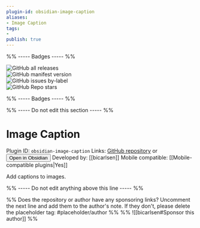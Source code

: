 ```yaml
---
plugin-id: obsidian-image-caption
aliases:
- Image Caption
tags: 
- 
publish: true
---
```


%% ----- Badges ----- %%

![GitHub all releases](https://img.shields.io/github/downloads/bicarlsen/obsidian_image_caption/total?color=573E7A&logo=github&style=for-the-badge)   
![GitHub manifest version](https://img.shields.io/github/manifest-json/v/bicarlsen/obsidian_image_caption?color=573E7A&logo=github&style=for-the-badge)   
![GitHub issues by-label](https://img.shields.io/github/issues/bicarlsen/obsidian_image_caption/help%20wanted?color=573E7A&logo=github&style=for-the-badge)   
![GitHub Repo stars](https://img.shields.io/github/stars/bicarlsen/obsidian_image_caption?color=573E7A&logo=github&style=for-the-badge)

%% ----- Badges ----- %%

%% ----- Do not edit this section ----- %%

# Image Caption

Plugin ID: `obsidian-image-caption`
Links: [GitHub repository](https://github.com/bicarlsen/obsidian_image_caption) or [<button id=HH>Open in Obsidian</button>](obsidian://goto-plugin?id=obsidian-image-caption)
Developed by: [[bicarlsen]]
Mobile compatible: [[Mobile-compatible plugins|Yes]]

Add captions to images.

%% ----- Do not edit anything above this line ----- %% 

%% Does the repository or author have any sponsoring links? Uncomment the next line and add them to the author's note. If they don't, please delete the placeholder tag: #placeholder/author %%
%% ![[bicarlsen#Sponsor this author]] %%
